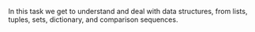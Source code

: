 In this task we get to understand and deal with data structures, from lists, tuples, sets, dictionary, and comparison sequences.
